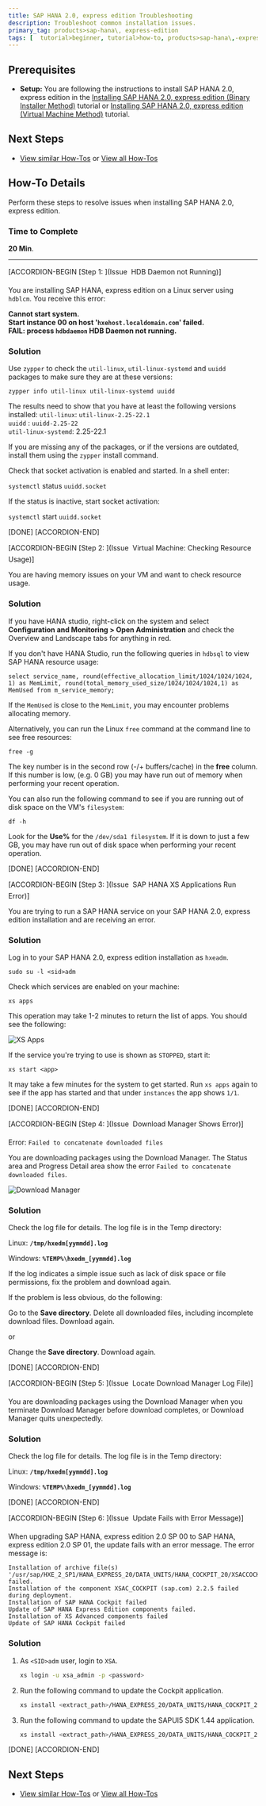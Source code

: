 ```yaml
---
title: SAP HANA 2.0, express edition Troubleshooting
description: Troubleshoot common installation issues.
primary_tag: products>sap-hana\, express-edition
tags: [  tutorial>beginner, tutorial>how-to, products>sap-hana\,-express-edition  ]
---
```

## Prerequisites  
- **Setup:** You are following the instructions to install SAP HANA 2.0, express edition in the [Installing SAP HANA 2.0, express edition (Binary Installer Method)](http://www.sap.com/developer/tutorials/hxe-ua-installing-binary.html) tutorial or [Installing SAP HANA 2.0, express edition (Virtual Machine Method)](http://www.sap.com/developer/tutorials/hxe-ua-installing-vm-image.html) tutorial.

## Next Steps
- [View similar How-Tos](http://www.sap.com/developer/tutorials.html) or [View all How-Tos](http://www.sap.com/developer/tutorials.html)


## How-To Details
Perform these steps to resolve issues when installing SAP HANA 2.0, express edition.

### Time to Complete
**20 Min**.

---

[ACCORDION-BEGIN [Step 1: ](Issue &#151; HDB Daemon not Running)]

You are installing SAP HANA, express edition on a Linux server using `hdblcm`. You receive this error:  

**Cannot start system.  
Start instance 00 on host '`hxehost.localdomain.com`' failed.  
FAIL: process `hdbdaemon` HDB Daemon not running.**

### Solution

Use `zypper` to check the `util-linux`, `util-linux-systemd` and `uuidd` packages to make sure they are at these versions:  

`zypper info util-linux util-linux-systemd uuidd`

The results need to show that you have at least the following versions installed:
`util-linux`: `util-linux-2.25-22.1`  
`uuidd` : `uuidd-2.25-22`  
`util-linux-systemd`: 2.25-22.1  

If you are missing any of the packages, or if the versions are outdated, install them using the `zypper` install command.

Check that socket activation is enabled and started. In a shell enter:

`systemctl` status `uuidd.socket`

If the status is inactive, start socket activation:

`systemctl` start `uuidd.socket`


[DONE]
[ACCORDION-END]

[ACCORDION-BEGIN [Step 2: ](Issue &#151; Virtual Machine: Checking Resource Usage)]

You are having memory issues on your VM and want to check resource usage.

### Solution

If you have HANA studio, right-click on the system and select **Configuration and Monitoring > Open Administration** and check the Overview and Landscape tabs for anything in red.

If you don't have HANA Studio, run the following queries in `hdbsql` to view SAP HANA resource usage:

`select service_name, round(effective_allocation_limit/1024/1024/1024, 1) as MemLimit, round(total_memory_used_size/1024/1024/1024,1) as MemUsed from m_service_memory;`

If the `MemUsed` is close to the `MemLimit`, you may encounter problems allocating memory.

Alternatively, you can run the Linux `free` command at the command line to see free resources:

`free -g`

The key number is in the second row (-/+ buffers/cache) in the **free** column. If this number is low, (e.g. 0 GB) you may have run out of memory when performing your recent operation.

You can also run the following command to see if you are running out of disk space on the VM's `filesystem`:  

`df -h`

Look for the **Use%** for the `/dev/sda1 filesystem`. If it is down to just a few GB, you may have run out of disk space when performing your recent operation.


[DONE]
[ACCORDION-END]

[ACCORDION-BEGIN [Step 3: ](Issue &#151; SAP HANA XS Applications Run Error)]

You are trying to run a SAP HANA service on your SAP HANA 2.0, express edition installation and are receiving an error.

### Solution

Log in to your SAP HANA 2.0, express edition installation as `hxeadm`.

```
sudo su -l <sid>adm
```

Check which services are enabled on your machine:

```
xs apps
```

This operation may take 1-2 minutes to return the list of apps. You should see the following:

![XS Apps](hxe_xsa_webide.PNG)

If the service you're trying to use is shown as `STOPPED`, start it:

```
xs start <app>
```

It may take a few minutes for the system to get started. Run `xs apps` again to see if the app has started and that under `instances` the app shows `1/1`.

[DONE]
[ACCORDION-END]

[ACCORDION-BEGIN [Step 4: ](Issue &#151; Download Manager Shows Error)]

Error: `Failed to concatenate downloaded files`

You are downloading packages using the Download Manager. The Status area and Progress Detail area show the error `Failed to concatenate downloaded files`.

![Download Manager](hxe_dm_failure.PNG)

### Solution

Check the log file for details. The log file is in the Temp directory:

Linux: **`/tmp/hxedm[yymmdd].log`**

Windows: **`%TEMP%\hxedm_[yymmdd].log`**

If the log indicates a simple issue such as lack of disk space or file permissions, fix the problem and download again.

If the problem is less obvious, do the following:

Go to the **Save directory**. Delete all downloaded files, including incomplete download files. Download again.

or

Change the **Save directory**. Download again.     

[DONE]
[ACCORDION-END]

[ACCORDION-BEGIN [Step 5: ](Issue &#151; Locate Download Manager Log File)]

You are downloading packages using the Download Manager when you terminate Download Manager before download completes, or Download Manager quits unexpectedly.

### Solution

Check the log file for details. The log file is in the Temp directory:

Linux: **`/tmp/hxedm[yymmdd].log`**

Windows: **`%TEMP%\hxedm_[yymmdd].log`**

[DONE]
[ACCORDION-END]

[ACCORDION-BEGIN [Step 6: ](Issue &#151; Update Fails with Error Message)]

When upgrading SAP HANA, express edition 2.0 SP 00 to SAP HANA, express edition 2.0 SP 01, the update fails with an error message. The error message is:

```
Installation of archive file(s) '/usr/sap/HXE_2_SP1/HANA_EXPRESS_20/DATA_UNITS/HANA_COCKPIT_20/XSACCOCKPIT02_5.zip' failed.
Installation of the component XSAC_COCKPIT (sap.com) 2.2.5 failed during deployment.
Installation of SAP HANA Cockpit failed
Update of SAP HANA Express Edition components failed.
Installation of XS Advanced components failed
Update of SAP HANA Cockpit failed
```
### Solution

1. As `<SID>adm` user, login to `XSA`.

    ```bash
    xs login -u xsa_admin -p <password>
    ```

2. Run the following command to update the Cockpit application.

    ```bash
    xs install <extract_path>/HANA_EXPRESS_20/DATA_UNITS/HANA_COCKPIT_20/XSACCOCKPIT02_5.zip
    ```

3. Run the following command to update the SAPUI5 SDK 1.44 application.

    ```bash
    xs install <extract_path>/HANA_EXPRESS_20/DATA_UNITS/HANA_COCKPIT_20/XSACUI5FESV344_10.zip
    ```

[DONE]
[ACCORDION-END]

## Next Steps
- [View similar How-Tos](http://www.sap.com/developer/tutorials.html) or [View all How-Tos](http://www.sap.com/developer/tutorials.html)
